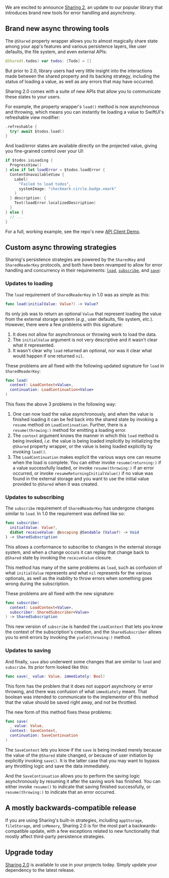 We are excited to announce [Sharing 2][sharing-gh], an update to our popular library that introduces
brand new tools for error handling and asynchrony.

## Brand new async throwing tools

The `@Shared` property wrapper allows you to almost magically share state among your app's features
and various persistence layers, like user defaults, the file system, and even external APIs:

```swift
@Shared(.todos) var todos: [Todo] = []
```

But prior to 2.0, library users had very little insight into the interactions made between the
shared property and its backing strategy, including the status of loading a value, as well as any
errors that may have occurred.

Sharing 2.0 comes with a suite of new APIs that allow you to communicate these states to your users.

For example, the property wrapper's `load()` method is now asynchronous and throwing, which means
you can instantly tie loading a value to SwiftUI's refreshable view modifier:

```swift
.refreshable {
  try? await $todos.load()
}
```

And load/error states are available directly on the projected value, giving you fine-grained
control over your UI:

```swift
if $todos.isLoading {
  ProgressView()
} else if let loadError = $todos.loadError {
  ContentUnavailableView {
    Label(
      "Failed to load todos",
      systemImage: "checkmark.circle.badge.xmark"
    )
  } description: {
    Text(loadError.localizedDescription)
  }
} else {
  // ...
}
```

For a full, working example, see the repo's new [API Client Demo][api-client-demo].

## Custom async throwing strategies

Sharing's persistence strategies are powered by the `SharedKey` and `SharedReaderKey` protocols, and
both have been revamped to allow for error handling and concurrency in their requirements:
[`load`][load-docs], [`subscribe`][subscribe-docs], and [`save`][save-docs]:

### Updates to loading

The `load` requirement of `SharedReaderKey` in 1.0 was as simple as this:

```swift
func load(initialValue: Value?) -> Value?
```

Its only job was to return an optional `Value` that represent loading the value from the external
storage system (_e.g._, user defaults, file system, _etc._). However, there were a few problems with
this signature:

 1. It does not allow for asynchronous or throwing work to load the data.
 2. The `initialValue` argument is not very descriptive and it wasn't clear what it represented.
 3. It wasn't clear why `load` returned an optional, nor was it clear what would happen if one 
    returned `nil`.

These problems are all fixed with the following updated signature for `load` in `SharedReaderKey`:

```swift
func load(
  context: LoadContext<Value>,
  continuation: LoadContinuation<Value>
)
```

This fixes the above 3 problems in the following way:

 1. One can now load the value asynchronously, and when the value is finished loading it can be
    fed back into the shared state by invoking a `resume` method on `LoadContinuation`. Further,
    there is a `resume(throwing:)` method for emitting a loading error.
 2. The `context` argument knows the manner in which this `load` method is being invoked, _i.e._ the
    value is being loaded implicitly by initializing the `@Shared` property wrapper, or the value is
    being loaded explicitly by invoking `load()`.
 3. The `LoadContinuation` makes explicit the various ways one can resume when the load is complete.
    You can either invoke `resume(returning:)` if a value successfully loaded, or invoke
    `resume(throwing:)` if an error occurred, or invoke `resumeReturningInitialValue()` if no value
    was found in the external storage
    and you want to use the initial value provided to `@Shared` when it was created.

### Updates to subscribing

The `subscribe` requirement of `SharedReaderKey` has undergone changes similar to `load`. In 1.0 the
requirement was defined like so:

```swift
func subscribe(
  initialValue: Value?, 
  didSet receiveValue: @escaping @Sendable (Value?) -> Void
) -> SharedSubscription
```

This allows a conformance to subscribe to changes in the external storage system, and when a change
occurs it can replay that change back to `@Shared` state by invoking the `receiveValue` closure.

This method has many of the same problems as `load`, such as confusion of what `initialValue`
represents and what `nil` represents for the various optionals, as well as the inability to throw
errors when something goes wrong during the subscription.

These problems are all fixed with the new signature:

```swift
func subscribe(
  context: LoadContext<Value>, 
  subscriber: SharedSubscriber<Value>
) -> SharedSubscription
```

This new version of `subscribe` is handed the `LoadContext` that lets you know the context of the
subscription's creation, and the `SharedSubscriber` allows you to emit errors by invoking the
`yield(throwing:)` method.

### Updates to saving

And finally, `save` also underwent some changes that are similar to `load` and `subscribe`. Its
prior form looked like this:

```swift
func save(_ value: Value, immediately: Bool)
```

This form has the problem that it does not support asynchrony or error throwing, and there was 
confusion of what `immediately` meant. That boolean was intended to communicate to the implementor
of this method that the value should be saved right away, and not be throttled.

The new form of this method fixes these problems:

```swift
func save(
  _ value: Value,
  context: SaveContext,
  continuation: SaveContinuation
)
```

The `SaveContext` lets you know if the `save` is being invoked merely because the value of the
`@Shared` state changed, or because of user initiation by explicitly invoking `save()`. It is the
latter case that you may want to bypass any throttling logic and save the data immediately.

And the `SaveContinuation` allows you to perform the saving logic asynchronously by resuming it
after the saving work has finished. You can either invoke `resume()` to indicate that saving
finished successfully, or `resume(throwing:)` to indicate that an error occurred.

## A mostly backwards-compatible release

If you are using Sharing's built-in strategies, including `appStorage`, `fileStorage`, and
`inMemory`, Sharing 2.0 is for the most part a backwards-compatible update, with a few exceptions
related to new functionality that mostly affect third-party persistence strategies.

## Upgrade today

[Sharing 2.0][sharing-gh] is available to use in your projects today. Simply update your dependency
to the latest release.

[sharing-gh]: https://github.com/pointfreeco/swift-sharing
[api-client-demo]: https://github.com/pointfreeco/swift-sharing/blob/main/Examples/APIClientDemo/ContentView.swift
[load-docs]: https://swiftpackageindex.com/pointfreeco/swift-sharing/2.0.0/documentation/sharing/sharedreaderkey/load(context:continuation:)
[subscribe-docs]: https://swiftpackageindex.com/pointfreeco/swift-sharing/2.0.0/documentation/sharing/sharedreaderkey/subscribe(context:continuation:)
[save-docs]: https://swiftpackageindex.com/pointfreeco/swift-sharing/2.0.0/documentation/sharing/sharedkey/save(_:context:continuation)
